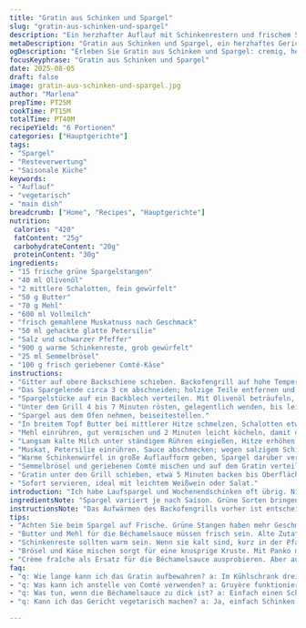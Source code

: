 ```yaml
---
title: "Gratin aus Schinken und Spargel"
slug: "gratin-aus-schinken-und-spargel"
description: "Ein herzhafter Auflauf mit Schinkenrestern und frischem Spargel in einer cremigen Béchamelsauce, überbacken mit einer knusprigen Käse-Semmelbrösel-Mischung. Die Kombination aus zarten Spargelstücken, würzigem Parmigiano Reggiano und der feinen Muskatnote in der Sauce ergibt eine gut strukturierte Textur und ein komplexes Aroma. Optimal für wenig Resteverwertung und saisonal im Frühjahr. Variationen möglich mit Räucherschinken oder Ziegenkäse statt Parmesan. Perfekt als Hauptgericht für sechs Personen."
metaDescription: "Gratin aus Schinken und Spargel, ein herzhaftes Gericht. Frischer Spargel, würziger Schinken und eine cremige Béchamelsauce vereinen sich."
ogDescription: "Erleben Sie Gratin aus Schinken und Spargel: cremig, herzhaft und perfekt für Resteverwertung. Ideal für frühlingshafte Genüsse."
focusKeyphrase: "Gratin aus Schinken und Spargel"
date: 2025-08-05
draft: false
image: gratin-aus-schinken-und-spargel.jpg
author: "Marlena"
prepTime: PT25M
cookTime: PT15M
totalTime: PT40M
recipeYield: "6 Portionen"
categories: ["Hauptgerichte"]
tags:
- "Spargel"
- "Resteverwertung"
- "Saisonale Küche"
keywords:
- "Auflauf"
- "vegetarisch"
- "main dish"
breadcrumb: ["Home", "Recipes", "Hauptgerichte"]
nutrition: 
 calories: "420"
 fatContent: "25g"
 carbohydrateContent: "20g"
 proteinContent: "30g"
ingredients:
- "15 frische grüne Spargelstangen"
- "40 ml Olivenöl"
- "2 mittlere Schalotten, fein gewürfelt"
- "50 g Butter"
- "70 g Mehl"
- "600 ml Vollmilch"
- "frisch gemahlene Muskatnuss nach Geschmack"
- "50 ml gehackte glatte Petersilie"
- "Salz und schwarzer Pfeffer"
- "900 g warme Schinkenreste, grob gewürfelt"
- "25 ml Semmelbrösel"
- "100 g frisch geriebener Comté-Käse"
instructions:
- "Gitter auf obere Backschiene schieben. Backofengrill auf hohe Temperatur vorheizen."
- "Das Spargelende circa 3 cm abschneiden; holzige Teile entfernen und wegwerfen. Spargel schräg in etwa 4 cm lange Stücke schneiden."
- "Spargelstücke auf ein Backblech verteilen. Mit Olivenöl beträufeln, salzen und pfeffern, gut vermengen."
- "Unter dem Grill 4 bis 7 Minuten rösten, gelegentlich wenden, bis leichte Röstaromen sichtbar sind; nicht zu lang, soll bissfest bleiben."
- "Spargel aus dem Ofen nehmen, beiseitestellen."
- "In breitem Topf Butter bei mittlerer Hitze schmelzen, Schalotten etwa 3 Minuten glasig dünsten ohne Farbe zu nehmen."
- "Mehl einrühren, gut vermischen und 2 Minuten leicht köcheln, damit der Mehlgeschmack verschwindet."
- "Langsam kalte Milch unter ständigem Rühren eingießen, Hitze erhöhen; stetig rühren bis Blasen aufsteigen und Sauce eindickt."
- "Muskat, Petersilie einrühren. Sauce abschmecken; wegen salzigem Schinken vorsichtig salzen und mit Pfeffer würzen."
- "Warme Schinkenwürfel in große Auflaufform geben, Spargel darüber verteilen, dann Béchamelsauce dazugeben; alles vorsichtig vermischen, nicht zerfallen lassen."
- "Semmelbrösel und geriebenen Comté mischen und auf dem Gratin verteilen für knusprige Kruste."
- "Gratin unter den Grill schieben, etwa 5 Minuten backen bis Oberfläche goldbraun und blubbert."
- "Sofort servieren, ideal mit leichtem Weißwein oder Salat."
introduction: "Ich habe Laufspargel und Wochenendschinken oft übrig. Nicht einfach, beide zusammen richtig zu verarbeiten, ohne dass das Gericht pappig wird oder zu fad schmeckt. Der Trick liegt in der Béchamelsauce, die bindet, ohne zu erdrücken. Wer schon einmal zu viel Mehl verwendet, weiß, wie schnell die Sauce eine klebrige Masse wird – daher sachte dosieren und immer rühren, immer rühren. Das Rösten des Spargels direkt unter dem Grill bringt süßliche Noten hervor, die in Kombination mit würzigem Schinken und einer ausgewogenen Würze richtig erwachen. Der Comté ist für mich die Geheimwaffe: etwas kräftiger als Parmesan, aber genauso gut schmelzend – das hebt das Gericht auf eine neue Ebene. Wer’s lieber deftig mag, kann Speck nehmen, für luftige Leichtigkeit Ziegenkäse. Wichtig: Spargel nicht zu lange grillen, bissfest – sonst landet man bei matschiger Pampe."
ingredientsNote: "Spargel variiert je nach Saison. Grüne Sorten bringen mehr Erdigkeit, weiße sind milder. Man kann höhere Qualität Olivenöl nehmen oder Butterschmalz für mehr Röstaromen. Schalotten sind milder als Zwiebeln, doch eine kleine rote Zwiebel funktioniert auch – nur nicht zu grob schneiden, sonst stören große Stücke die Textur. Butter und Mehl für die Béchamel immer frisch verwenden, alte Mehlsaucen klumpen gern durch Feuchtigkeit. Als Milch empfehle ich Vollmilch; fettarmer ersetzt Geschmack und Bindung, weniger cremig. Statt Petersilie schmeckt Thymian oder Basilikum je nach Vorliebe. Schinkenreste: ideal warm. Wer nur kalte hat, kurz in der Pfanne erwärmen, sonst kühlt die Sauce zu stark aus. Brösel und Käse mischen bringt Kruste, mit Semmelbröseln plus einem Hauch Panko wirds besonders knusprig."
instructionsNote: "Das Aufwärmen des Backofengrills vorher ist entscheidend, sonst dauert das Gratininieren zu lang und die Kruste wird zäh statt knusprig. Spargelstücke sollten leicht Öl glänzen; zu trocken werden trocken, zu viel Öl schmiert das Gericht. Die Béchamel muss sofort eingedickt werden, bleibt sonst mehlig. Immer auf Bläschen achten, nicht warten bis zum Aufkochen – dann zuerst dick, danach dünner. Würzen nach Geschmack, erst am Schluss, denn Schinken bringt Salz. Beim Mischen der Zutaten vorsichtig sein, nicht zerdrücken – die Struktur soll sichtbar bleiben. Die Gratinschicht braucht nie dicker als 3 bis 4 cm, sonst fehlt der Crunch oben. Das Gratin darf nicht verbrennen; besser öfter schauen als zu lang lassen. Wenn keine Kruste entsteht, kurz Umluft zuschalten oder zusätzlich geriebenen Hartkäse aufstreuen für mehr Röstaroma."
tips:
- "Achten Sie beim Spargel auf Frische. Grüne Stangen haben mehr Geschmack. Die Enden richtig abschneiden, etwa drei Zentimeter. Holziges weglassen."
- "Butter und Mehl für die Béchamelsauce müssen frisch sein. Alte Zutaten klumpen leicht. Nach dem Einrühren des Mehls unbedingt zwei Minuten köcheln lassen. Geschmack muss verschwinden."
- "Schinkenreste sollten warm sein. Wenn sie kalt sind, kurz in der Pfanne anwärmen. Kälte kann die Sauce auskühlen. Gute Konsistenz ist wichtig, dass alles gut bindet."
- "Brösel und Käse mischen sorgt für eine knusprige Kruste. Mit Panko mischen gibt extra Crunch. Auf die Dicke der Schicht achten, nicht zu dick. Optimal 3-4 cm."
- "Crème fraîche als Ersatz für die Béchamelsauce ausprobieren. Aber aufpassen: kann richitge Konsistenz verändern. Weniger fettig, aber anders im Geschmack."
faq:
- "q: Wie lange kann ich das Gratin aufbewahren? a: Im Kühlschrank drei Tage. Am besten in einer luftdichten Form. Einfach aufwärmen im Ofen. Kruste könnte weich werden."
- "q: Was kann ich anstelle von Comté verwenden? a: Gruyère funktioniert gleich gut. Parmesan ebenfalls. Achten Sie auf Schmelzverhalten. Mit kräftigem Käse geschmacklich schöner."
- "q: Was tun, wenn die Béchamelsauce zu dick ist? a: Einfach einen Schuss Milch einrühren. Ständig rühren. Zum Verklumpen neigt die Mischung. Bleiben Sie dran."
- "q: Kann ich das Gericht vegetarisch machen? a: Ja, einfach Schinken weglassen. Stattdessen Zucchini oder Pilze verwenden. Aromen dazupassen. Auch Gorgonzola ist eine Idee."

---
```

